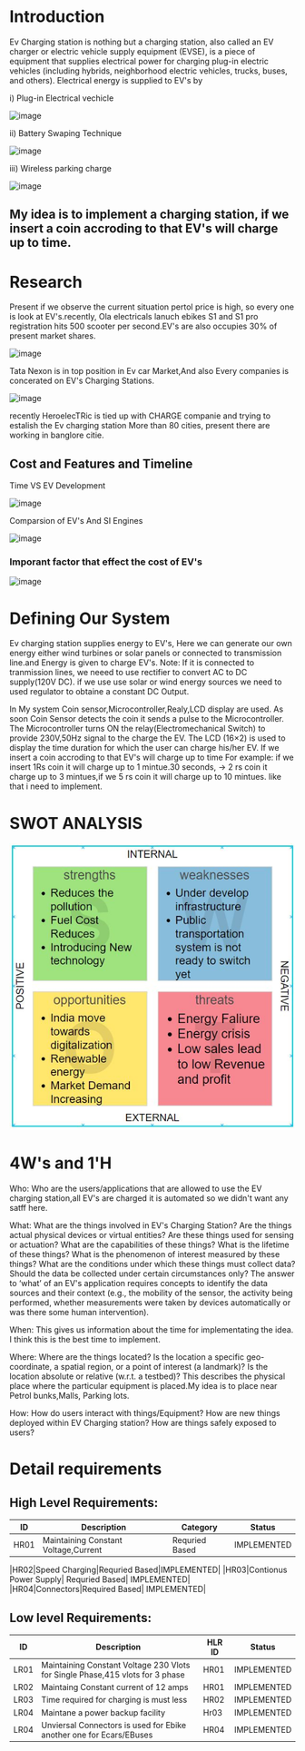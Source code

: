 # Introduction 
Ev Charging station is nothing but a charging station, also called an EV charger or electric vehicle supply equipment (EVSE), is a piece of equipment that supplies electrical power for charging plug-in electric vehicles (including hybrids, neighborhood electric vehicles, trucks, buses, and others).
Electrical energy is supplied to EV's by

i) Plug-in Electrical vechicle


![image](https://upload.wikimedia.org/wikipedia/commons/thumb/7/72/Electric_car_charging_%28ACEA_terminology%29.svg/1920px-Electric_car_charging_%28ACEA_terminology%29.svg.png)


ii) Battery Swaping Technique


![image](https://img.etimg.com/thumb/width-1200,height-900,imgsize-178997,resizemode-1,msid-79874332/industry/auto/auto-news/sun-mobility-aims-to-set-up-100-battery-swapping-stations-in-bengaluru-by-2021-end.jpg)


iii) Wireless parking charge


![image](https://upload.wikimedia.org/wikipedia/commons/thumb/f/fc/Electric_car_wireless_parking_charge_closeup.jpg/1920px-Electric_car_wireless_parking_charge_closeup.jpg)



## My idea is to implement a charging station, if we insert a coin accroding to that EV's will charge up to time. 


# Research
Present if we observe the current situation pertol price is high, so every one is look at EV's.recently, Ola electricals lanuch ebikes S1 and S1 pro registration hits 500 scooter per second.EV's are also occupies 30% of present market shares.

![image](https://www.91-cdn.com/hub/wp-content/uploads/2021/11/electric-car-sales-india-fy-2021-2022.jpg)

Tata Nexon is in top position in Ev car Market,And also Every companies is concerated on EV's Charging Stations.


![image](https://img1.wsimg.com/isteam/ip/33245bb6-f268-41f8-a23c-2678092e05a0/WhatsApp%20Image%202020-01-18%20at%2011.11.46%20AM.jpeg)

recently HeroelecTRic is tied up with CHARGE companie and trying to estalish the Ev charging station More than 80 cities, present there are working in banglore citie.

## Cost and Features and Timeline
Time VS EV Development

![image ](https://www.researchgate.net/publication/345392256/figure/fig1/AS:1014645091491840@1618921649434/Historical-timeline-of-the-development-of-EV-HEV.png)

Comparsion of EV's And SI Engines

![image](https://i2.wp.com/evduniya.com/wp-content/uploads/2020/04/Example-of-Cost-of-Running-an-Electric-Vehicle-in-India.png?w=800&ssl=1)

### Imporant factor that effect the cost of EV's

![image](https://image.cnbcfm.com/api/v1/image/106315306-157772330676720191230_timeline_of_market_development.png?v=1577723332&w=720&h=405)

# Defining Our System
Ev charging station supplies energy to EV's, Here we can generate our own energy either wind turbines or solar panels or connected to transmission line.and  Energy is given to charge EV's.
Note: If it is connected to tranmission lines, we neeed to use rectifier to convert AC to DC supply(120V DC). if we use use solar or wind energy sources we need to used regulator to obtaine a constant DC Output.

In My system Coin sensor,Microcontroller,Realy,LCD display are used.
As soon Coin Sensor detects the coin it sends a pulse to the Microcontroller. The Microcontroller turns ON the relay(Electromechanical Switch) to provide 230V,50Hz signal to the charge the EV. The LCD (16×2) is used to display the time duration for which the user can charge his/her EV.
If we insert a coin accroding to that EV's will charge up to time
For example:
if we insert 1Rs coin it will charge up to 1 mintue.30 seconds, -> 2 rs coin it charge up to 3 mintues,if we 5 rs coin  it will charge up to 10 mintues. like that i need to implement.

# SWOT ANALYSIS

![image](https://github.com/Vamsi-Mudineti/M1_app_Wireless-Waterlevel-Controller/blob/main/swot.png?raw=true)

# 4W's and 1'H
Who:
Who are the users/applications that are allowed to use the EV charging station,all EV's are charged it is automated so  we didn't want any satff here. 

What:
What are the things involved in EV's Charging Station? Are the things actual physical devices or virtual entities? Are these things used for sensing or actuation? What are the capabilities of these things? What is the lifetime of these things? What is the phenomenon of interest measured by these things? What are the conditions under which these things must collect data? Should the data be collected under certain circumstances only? The answer to ‘what’ of an EV's application requires concepts to identify the data sources and their context (e.g., the mobility of the sensor, the activity being performed, whether measurements were taken by devices automatically or was there some human intervention).

When:
This gives us information about the time for implementating the idea. I think this is the best time to implement.

Where:
Where are the things located? Is the location a specific geo-coordinate, a spatial region, or a point of interest (a landmark)? Is the location absolute or relative (w.r.t. a testbed)?
This describes the physical place where the particular equipment is placed.My idea is to place near Petrol bunks,Malls, Parking lots.

How:
How do users interact with things/Equipment? How are new things deployed within EV Charging station? How are things safely exposed to users? 

# Detail requirements
## High Level Requirements:
| ID | Description | Category | Status |
|-------|--------------|---------|-----------|
|HR01|Maintaining Constant Voltage,Current|Requried Based|IMPLEMENTED|![hacker rank](https://user-images.githubusercontent.com/94225184/143178943-10f8f99f-2cdf-4f70-8e3e-4115168c4116.JPG)

|HR02|Speed Charging|Requried Based|IMPLEMENTED|
|HR03|Contionus Power Supply| Requried Based| IMPLEMENTED|
|HR04|Connectors|Required Based| IMPLEMENTED|
## Low level Requirements:
| ID | Description | HLR ID | Status |
|-------|--------------|---------|-----------|
|LR01|Maintaining Constant Voltage 230 Vlots for Single Phase,415 vlots for 3 phase|HR01|IMPLEMENTED|
|LR02|Maintaing Constant current of 12 amps|HR01|IMPLEMENTED|
|LR03|Time required for charging is must less|HR02| IMPLEMENTED|
|LR04|Maintane a power backup facility| Hr03| IMPLEMENTED|
|LR04|Unviersal Connectors is used for Ebike another one for Ecars/EBuses |HR04| IMPLEMENTED|
